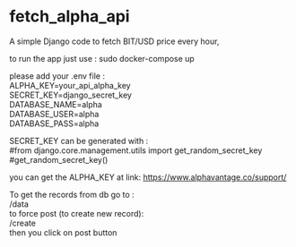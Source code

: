 # fetch_alpha_api

A simple Django code to fetch BIT/USD price every hour, 

to run the app just use :
sudo docker-compose up

please add your .env file :  
ALPHA_KEY=your_api_alpha_key  
SECRET_KEY=django_secret_key  
DATABASE_NAME=alpha  
DATABASE_USER=alpha  
DATABASE_PASS=alpha  

SECRET_KEY can be generated with :  
#from django.core.management.utils import get_random_secret_key  
#get_random_secret_key()  

you can get the ALPHA_KEY at link: https://www.alphavantage.co/support/  

To get the records from db go to :  
/data  
to force post (to create new record):  
/create  
then you click on post button  
